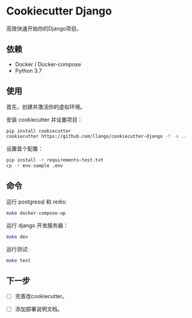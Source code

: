Cookiecutter Django 
================================
高效快速开始你的Django项目。

依赖
-----------

- Docker / Docker-compose
- Python 3.7

使用
-----

首先，创建并激活你的虚拟环境。

安装 cookiecutter 并设置项目： 

```bash
pip install cookiecutter
cookiecutter https://github.com/llango/cookiecutter-django -f -o ..
```

设置首个配置：

```bash
pip install -r requirements-test.txt
cp -r env-sample .env
```

命令
-------

运行 postgresql 和 redis:
```bash
make docker-compose-up
```

运行 django 开发服务器：
```bash
make dev
```

运行测试:
```bash
make test
```

下一步
-----

- [ ] 完善改cookiecutter。
- [ ] 添加部署说明文档。


